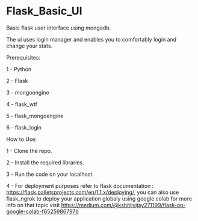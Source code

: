 # Flask_Basic_UI
Basic flask user interface using mongodb.

The ui uses login manager and enables you to comfortably login and change your stats.

Prerequisites:

1 - Python

2 - Flask

3 - mongoengine

4 - flask_wtf

5 - flask_mongoengine

6 - flask_login


How to Use:

1 - Clone the repo.

2 - Install the required libraries.

3 - Run the code on your localhost.

4 - For deployment purposes refer to flask documentation : https://flask.palletsprojects.com/en/1.1.x/deploying/, you can also use flask_ngrok to deploy your application globaly using google colab for more info on that topic visit https://medium.com/@kshitijvijay271199/flask-on-google-colab-f6525986797b
